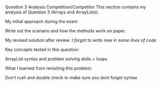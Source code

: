Question 3 Analysis
Competition/Competitor
This section contains my analysis of Question 3 (Arrays and ArrayLists):

My initial approach during the exam:

Write out the scenario and how the methods work on paper.

My revised solution after review:
*I forgot to write new in some lines of code*

Key concepts tested in this question:

ArrayList syntax and problem solving skills + loops

What I learned from revisiting this problem:

Don't rush and double check to make sure you dont forget syntax
